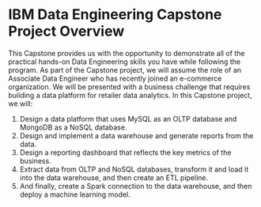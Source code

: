 # IBM Data Engineering Capstone Project Overview

This Capstone provides us with the opportunity to demonstrate all of the practical hands-on Data Engineering skills you have while following the program. 
As part of the Capstone project, we will assume the role of an Associate Data Engineer who has recently joined an e-commerce organization. We will be presented with a business challenge that requires building a data platform for retailer data analytics. In this Capstone project, we will: 
1. Design a data platform that uses MySQL as an OLTP database and MongoDB as a NoSQL database. 
2. Design and implement a data warehouse and generate reports from the data. 
3. Design a reporting dashboard that reflects the key metrics of the business. 
4. Extract data from OLTP and NoSQL databases, transform it and load it into the data warehouse, and then create an ETL pipeline.
5. And finally, create a Spark connection to the data warehouse, and then deploy a machine learning model.
